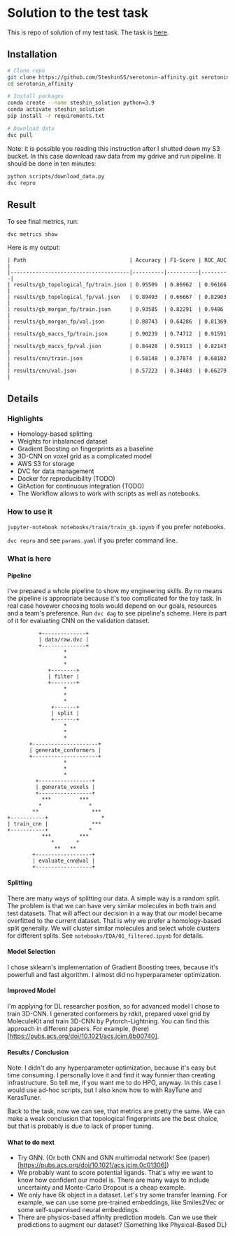 # Solution to the test task
This is repo of solution of my test task. The task is [here](https://drive.google.com/file/d/1dNMYiFuu5nFWBw4zGyKAw9sqFra4mVUv/view?usp=sharing).

## Installation
```bash
# Clone repo
git clone https://github.com/SteshinSS/serotonin-affinity.git serotonin_affinity
cd serotonin_affinity

# Install packages
conda create --name steshin_solution python=3.9
conda activate steshin_solution
pip install -r requirements.txt

# Download data
dvc pull
```

Note: it is possible you reading this instruction after I shutted down my S3 bucket. In this case download raw data from my gdrive and run pipeline. It should be done in ten minutes:

```bash
python scripts/download_data.py
dvc repro
```

## Result
To see final metrics, run:
```
dvc metrics show
```
Here is my output:
```
| Path                                 | Accuracy | F1-Score | ROC_AUC |
|--------------------------------------|----------|----------|---------|
| results/gb_topological_fp/train.json | 0.95509  | 0.86962  | 0.96166 |
| results/gb_topological_fp/val.json   | 0.89493  | 0.66667  | 0.82903 |
| results/gb_morgan_fp/train.json      | 0.93585  | 0.82291  | 0.9486  |
| results/gb_morgan_fp/val.json        | 0.88743  | 0.64286  | 0.81369 |
| results/gb_maccs_fp/train.json       | 0.90239  | 0.74712  | 0.91591 |
| results/gb_maccs_fp/val.json         | 0.84428  | 0.59113  | 0.82143 |
| results/cnn/train.json               | 0.58148  | 0.37874  | 0.68182 |
| results/cnn/val.json                 | 0.57223  | 0.34483  | 0.66279 |
```

## Details
### Highlights
- Homology-based splitting
- Weights for inbalanced dataset
- Gradient Boosting on fingerprints as a baseline
- 3D-CNN on voxel grid as a complicated model
- AWS S3 for storage
- DVC for data management
- Docker for reproducibility (TODO)
- GitAction for continuous integration (TODO)
- The Workflow allows to work with scripts as well as notebooks.

### How to use it
`jupyter-notebook notebooks/train/train_gb.ipynb` if you prefer notebooks.

`dvc repro` and see `params.yaml` if you prefer command line.

### What is here

#### Pipeline
I've prepared a whole pipeline to show my engineering skills. By no means the pipeline is appropriate because it's too complicated for the toy task. In real case hovewer choosing tools would depend on our goals, resources and a team's preference. Run `dvc dag` to see pipeline's scheme. Here is part of it for evaluating CNN on the validation dataset.

```
          +--------------+
          | data/raw.dvc |      
          +--------------+      
                  *
                  *
                  *
             +--------+
             | filter |
             +--------+
                  *
                  *
                  *
              +-------+
              | split |
              +-------+
                  *
                  *
                  *
       +---------------------+
       | generate_conformers |
       +---------------------+
                  *
                  *
                  *
         +-----------------+
         | generate_voxels |
         +-----------------+
           ***         ***
          *               *
        **                 ***
+-----------+                 *
| train_cnn |              ***
+-----------+             *
           ***         ***
              *       *
               **   **
        +------------------+
        | evaluate_cnn@val |
        +------------------+
```

#### Splitting
There are many ways of splitting our data. A simple way is a random split. The problem is that we can have very similar molecules in both train and test datasets. That will affect our decision in a way that our model became overfitted to the current dataset. That is why we prefer a homology-based split generally. We will cluster similar molecules and select whole clusters for different splits. See `notebooks/EDA/01_filtered.ipynb` for details.

#### Model Selection
I chose sklearn's implementation of Gradient Boosting trees, because it's powerfull and fast algorithm. I almost did no hyperparameter optimization.

#### Improved Model
I'm applying for DL researcher position, so for advanced model I chose to train 3D-CNN. I generated conformers by rdkit, prepared voxel grid by MoleculeKit and train 3D-CNN by Pytorch-Lightning. You can find this approach in different papers. For example, (here)[https://pubs.acs.org/doi/10.1021/acs.jcim.6b00740].

#### Results / Conclusion
Note: I didn't do any hyperparameter optimization, because it's easy but time consuming. I personally love it and find it way funnier than creating infrastructure. So tell me, if you want me to do HPO, anyway. In this case I would use ad-hoc scripts, but I also know how to with RayTune and KerasTuner.

Back to the task, now we can see, that metrics are pretty the same. We can make a weak conclusion that topological fingerprints are the best choice, but that is probably is due to lack of proper tuning. 

#### What to do next
- Try GNN. (Or both CNN and GNN multimodal network! See (paper)[https://pubs.acs.org/doi/10.1021/acs.jcim.0c01306])
- We probably want to score potential ligands. That's why we want to know how confident our model is. There are many ways to include uncertainty and Monte-Carlo Dropout is a cheap example.
- We only have 6k object in a dataset. Let's try some transfer learning. For example, we can use some pre-trained embeddings, like Smiles2Vec or some self-supervised neural embeddings.
- There are physics-based affinity prediction models. Can we use their predictions to augment our dataset? (Something like Physical-Based DL)
